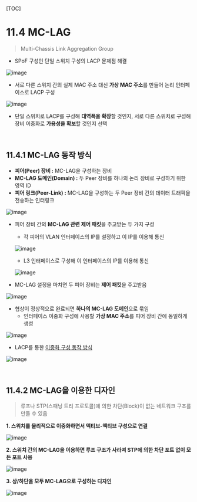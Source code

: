 [TOC]

# 11.4 MC-LAG

> Multi-Chassis Link Aggregation Group

- SPoF 구성인 단일 스위치 구성의 LACP 문제점 해결

![image](https://user-images.githubusercontent.com/87461594/192137476-846be233-44c4-4449-a3a8-0cd5621ff159.png)

- 서로 다른 스위치 간의 실제 MAC 주소 대신 **가상 MAC 주소**를 만들어 논리 인터페이스로 LACP 구성

![image](https://user-images.githubusercontent.com/87461594/192137523-5475f3e0-92d9-4bfa-9930-4725f7b49de9.png)

- 단일 스위치로 LACP를 구성해 **대역폭을 확장**할 것인지, 서로 다른 스위치로 구성해 장비 이중화로 **가용성을 확보**할 것인지 선택

<br>

## 11.4.1 MC-LAG 동작 방식

- **피어(Peer) 장비 :** MC-LAG을 구성하는 장비
- **MC-LAG 도메인(Domain) :** 두 Peer 장비를 하나의 논리 장비로 구성하기 위한 영역 ID
- **피어 링크(Peer-Link) :** MC-LAG을 구성하는 두 Peer 장비 간의 데이터 트래픽을 전송하는 인터링크

![image](https://user-images.githubusercontent.com/87461594/192137628-f0d94655-1cf7-4836-af67-d9eb72baadff.png)

- 피어 장비 간의 **MC-LAG 관련 제어 패킷**을 주고받는 두 가지 구성

  - 각 피어의 VLAN 인터페이스의 IP를 설정하고 이 IP를 이용해 통신

  ![image](https://user-images.githubusercontent.com/87461594/192137865-9f95524b-0399-42b1-91fc-0bc63e27296d.png)

  - L3 인터페이스로 구성해 이 인터페이스의 IP를 이용해 통신

  ![image](https://user-images.githubusercontent.com/87461594/192137873-da431c70-8c03-44e9-800c-718582832ea8.png)

- MC-LAG 설정을 마치면 두 피어 장비는 **제어 패킷**을 주고받음

![image](https://user-images.githubusercontent.com/87461594/192137922-307c1141-4bd0-4e7e-b81a-fabddd4757f2.png)

- 협상이 정상적으로 완료되면 **하나의 MC-LAG 도메인**으로 묶임
  - 인터페이스 이중화 구성에 사용할 **가상 MAC 주소**를 피어 장비 간에 동일하게 생성

![image](https://user-images.githubusercontent.com/87461594/192137973-12b1b593-4094-469f-858a-78213dd3bc7a.png)

- LACP를 통한 <u>이중화 구성 동작 방식</u>

![image](https://user-images.githubusercontent.com/87461594/192138011-5d776e3e-b687-41ad-94f7-0a0505463242.png)

<br>

## 11.4.2 MC-LAG을 이용한 디자인

> 루프나 STP(스패닝 트리 프로토콜)에 의한 차단(Block)이 없는 네트워크 구조를 만들 수 있음

**1. 스위치를 물리적으로 이중화하면서 액티브-액티브 구성으로 연결**

![image](https://user-images.githubusercontent.com/87461594/192138150-1da32a83-38b8-47f8-a8a8-97e1d5b74ddd.png)

**2. 스위치 간의 MC-LAG을 이용하면 루프 구조가 사라져 STP에 의한 차단 포트 없이 모든 포트 사용**

![image](https://user-images.githubusercontent.com/87461594/192138164-12e8cbd2-2d41-47ec-ab87-b4befa3c3633.png)

**3. 상/하단을 모두 MC-LAG으로 구성하는 디자인**

![image](https://user-images.githubusercontent.com/87461594/192138181-00374348-5c7a-4b4e-9765-8f12bb0a45f5.png)